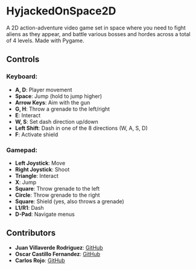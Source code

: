 # HyjackedOnSpace2D

A 2D action-adventure video game set in space where you need to fight aliens as they appear, and battle various bosses and hordes across a total of 4 levels. 
Made with Pygame.

## Controls

### Keyboard:
- **A, D**: Player movement
- **Space**: Jump (hold to jump higher)
- **Arrow Keys**: Aim with the gun
- **G, H**: Throw a grenade to the left/right
- **E**: Interact
- **W, S**: Set dash direction up/down
- **Left Shift**: Dash in one of the 8 directions (W, A, S, D)
- **F**: Activate shield

### Gamepad:
- **Left Joystick**: Move
- **Right Joystick**: Shoot
- **Triangle**: Interact
- **X**: Jump
- **Square**: Throw grenade to the left
- **Circle**: Throw grenade to the right
- **Square**: Shield (yes, also throws a grenade)
- **L1/R1**: Dash
- **D-Pad**: Navigate menus

## Contributors
- **Juan Villaverde Rodriguez**: [GitHub](https://github.com/JuanVillaverdeRodriguez)
- **Oscar Castillo Fernandez**: [GitHub](https://github.com/oscar-castillo)
- **Carlos Rojo**: [GitHub](https://github.com/carlosrojoudc)
